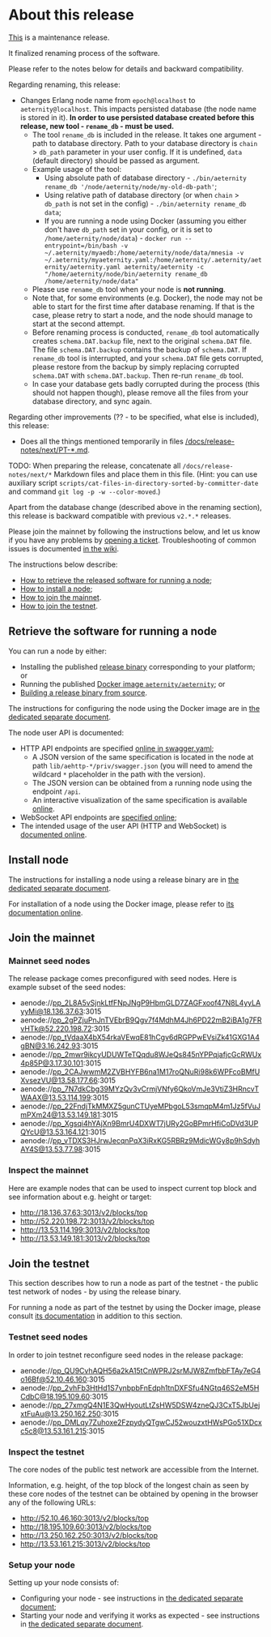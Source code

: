 # About this release

[This][this-release] is a maintenance release.

It finalized renaming process of the software.

Please refer to the notes below for details and backward compatibility.

Regarding renaming, this release:
* Changes Erlang node name from `epoch@localhost` to `aeternity@localhost`. This impacts persisted database (the node name is stored in it). **In order to use persisted database created before this release, new tool - `rename_db` - must be used.**
  * The tool `rename_db` is included in the release. It takes one argument - path to database directory. Path to your database directory is `chain` > `db_path` parameter in your user config. If it is undefined, `data` (default directory) should be passed as argument.
  * Example usage of the tool:
    * Using absolute path of database directory - `./bin/aeternity rename_db '/node/aeternity/node/my-old-db-path'`;
    * Using relative path of database directory (or when `chain` > `db_path` is not set in the config) - `./bin/aeternity rename_db data`;
    * If you are running a node using Docker (assuming you either don't have `db_path` set in your config, or it is set to `/home/aeternity/node/data`) - `docker run --entrypoint=/bin/bash -v ~/.aeternity/myaedb:/home/aeternity/node/data/mnesia -v ~/.aeternity/myaeternity.yaml:/home/aeternity/.aeternity/aeternity/aeternity.yaml aeternity/aeternity -c "/home/aeternity/node/bin/aeternity rename_db /home/aeternity/node/data"`
  * Please use `rename_db` tool when your node is **not running**.
  * Note that, for some environments (e.g. Docker), the node may not be able  to start for the first time after database renaming. If that is the case, please retry to start a node, and the node should manage to start at the second attempt.
  * Before renaming process is conducted, `rename_db` tool automatically creates `schema.DAT.backup` file, next to the original `schema.DAT` file. The file `schema.DAT.backup` contains the backup of `schema.DAT`. If `rename_db` tool is interrupted, and your `schema.DAT` file gets corrupted, please restore from the backup by simply replacing corrupted `schema.DAT` with `schema.DAT.backup`. Then re-run `rename_db` tool.
  * In case your database gets badly corrupted during the process (this should not happen though), please remove all the files from your database directory, and sync again.

Regarding other improvements (?? - to be specified, what else is included), this release:

* Does all the things mentioned temporarily in files [/docs/release-notes/next/PT-*.md](/docs/release-notes/next/).

TODO: When preparing the release, concatenate all `/docs/release-notes/next/*` Markdown files and place them in this file. (Hint: you can use auxiliary script `scripts/cat-files-in-directory-sorted-by-committer-date` and command `git log -p -w --color-moved`.)

[this-release]: https://github.com/aeternity/aeternity/releases/tag/v2.2.0

Apart from the database change (described above in the renaming section), this release is backward compatible with previous `v2.*.*` releases.

Please join the mainnet by following the instructions below, and let us know if you have any problems by [opening a ticket](https://github.com/aeternity/aeternity/issues).
Troubleshooting of common issues is documented [in the wiki](https://github.com/aeternity/aeternity/wiki/Troubleshooting).

The instructions below describe:
* [How to retrieve the released software for running a node](#retrieve-the-software-for-running-a-node);
* [How to install a node](#install-node);
* [How to join the mainnet](#join-the-mainnet).
* [How to join the testnet](#join-the-testnet).

## Retrieve the software for running a node

You can run a node by either:
* Installing the published [release binary][this-release] corresponding to your platform; or
* Running the published [Docker image `aeternity/aeternity`][docker]; or
* [Building a release binary from source][build].

[docker]: https://github.com/aeternity/aeternity/blob/v2.2.0/docs/docker.md
[build]: https://github.com/aeternity/aeternity/blob/v2.2.0/docs/build.md

The instructions for configuring the node using the Docker image are in [the dedicated separate document][docker].

The node user API is documented:
* HTTP API endpoints are specified [online in swagger.yaml][swagger-yaml];
  * A JSON version of the same specification is located in the node at path `lib/aehttp-*/priv/swagger.json` (you will need to amend the wildcard `*` placeholder in the path with the version).
  * The JSON version can be obtained from a running node using the endpoint `/api`.
  * An interactive visualization of the same specification is available [online][swagger-ui].
* WebSocket API endpoints are [specified online][api-doc];
* The intended usage of the user API (HTTP and WebSocket) is [documented online][api-doc].

[swagger-yaml]: https://github.com/aeternity/aeternity/blob/v2.2.0/config/swagger.yaml
[swagger-ui]: https://aeternity.github.io/api-docs/?config=https://raw.githubusercontent.com/aeternity/aeternity/v2.2.0/apps/aehttp/priv/swagger.json
[api-doc]: https://github.com/aeternity/protocol/blob/aeternity-node-v2.2.0/node/api/README.md

## Install node

The instructions for installing a node using a release binary are in [the dedicated separate document](../../docs/installation.md).

For installation of a node using the Docker image, please refer to [its documentation online][docker].

## Join the mainnet

### Mainnet seed nodes

The release package comes preconfigured with seed nodes. Here is example subset of the seed nodes:

* aenode://pp_2L8A5vSjnkLtfFNpJNgP9HbmGLD7ZAGFxoof47N8L4yyLAyyMi@18.136.37.63:3015
* aenode://pp_2gPZjuPnJnTVEbrB9Qgv7f4MdhM4Jh6PD22mB2iBA1g7FRvHTk@52.220.198.72:3015
* aenode://pp_tVdaaX4bX54rkaVEwqE81hCgv6dRGPPwEVsiZk41GXG1A4gBN@3.16.242.93:3015
* aenode://pp_2mwr9ikcyUDUWTeTQqdu8WJeQs845nYPPqjafjcGcRWUx4p85P@3.17.30.101:3015
* aenode://pp_2CAJwwmM2ZVBHYFB6na1M17roQNuRi98k6WPFcoBMfUXvsezVU@13.58.177.66:3015
* aenode://pp_7N7dkCbg39MYzQv3vCrmjVNfy6QkoVmJe3VtiZ3HRncvTWAAX@13.53.114.199:3015
* aenode://pp_22FndjTkMMXZ5gunCTUyeMPbgoL53smqpM4m1Jz5fVuJmPXm24@13.53.149.181:3015
* aenode://pp_Xgsqi4hYAjXn9BmrU4DXWT7jURy2GoBPmrHfiCoDVd3UPQYcU@13.53.164.121:3015
* aenode://pp_vTDXS3HJrwJecqnPqX3iRxKG5RBRz9MdicWGy8p9hSdyhAY4S@13.53.77.98:3015

### Inspect the mainnet

Here are example nodes that can be used to inspect current top block and see information about e.g. height or target:

* http://18.136.37.63:3013/v2/blocks/top
* http://52.220.198.72:3013/v2/blocks/top
* http://13.53.114.199:3013/v2/blocks/top
* http://13.53.149.181:3013/v2/blocks/top

## Join the testnet

This section describes how to run a node as part of the testnet - the public test network of nodes - by using the release binary.

For running a node as part of the testnet by using the Docker image, please consult [its documentation][docker] in addition to this section.

### Testnet seed nodes

In order to join testnet reconfigure seed nodes in the release package:

* aenode://pp_QU9CvhAQH56a2kA15tCnWPRJ2srMJW8ZmfbbFTAy7eG4o16Bf@52.10.46.160:3015
* aenode://pp_2vhFb3HtHd1S7ynbpbFnEdph1tnDXFSfu4NGtq46S2eM5HCdbC@18.195.109.60:3015
* aenode://pp_27xmgQ4N1E3QwHyoutLtZsHW5DSW4zneQJ3CxT5JbUejxtFuAu@13.250.162.250:3015
* aenode://pp_DMLqy7Zuhoxe2FzpydyQTgwCJ52wouzxtHWsPGo51XDcxc5c8@13.53.161.215:3015

### Inspect the testnet

The core nodes of the public test network are accessible from the Internet.

Information, e.g. height, of the top block of the longest chain as seen by these core nodes of the testnet can be obtained by opening in the browser any of the following URLs:
* http://52.10.46.160:3013/v2/blocks/top
* http://18.195.109.60:3013/v2/blocks/top
* http://13.250.162.250:3013/v2/blocks/top
* http://13.53.161.215:3013/v2/blocks/top

### Setup your node

Setting up your node consists of:
* Configuring your node - see instructions in [the dedicated separate document](../../docs/configuration.md);
* Starting your node and verifying it works as expected - see instructions in [the dedicated separate document](../../docs/operation.md).
